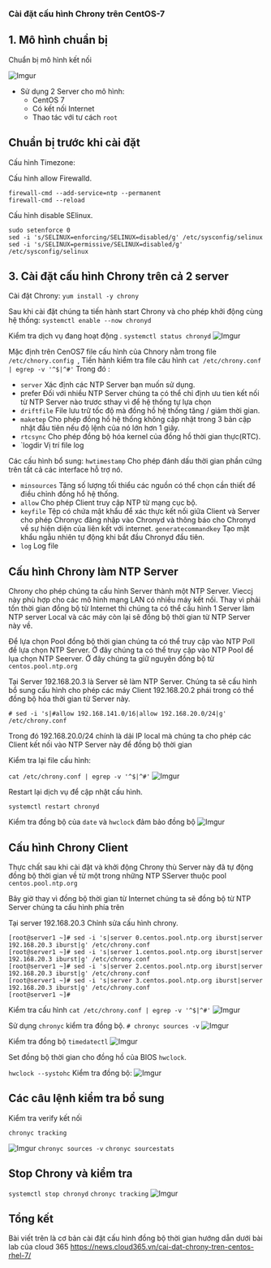 <h3> Cài đặt cấu hình Chrony trên CentOS-7 

## 1. Mô hình chuẩn bị
Chuẩn bị mô hình kết nối

![Imgur](https://i.imgur.com/aXSS0Rm.png)

* Sử dụng 2 Server cho mô hình:
    * CentOS 7
    * Có kết nối Internet
    * Thao tác với tư cách `root`

## Chuẩn bị trước khi cài đặt
Cấu hình Timezone:

Cấu hình allow Firewalld.
```
firewall-cmd --add-service=ntp --permanent 
firewall-cmd --reload 
```
Cấu hình disable SElinux.
```
sudo setenforce 0
sed -i 's/SELINUX=enforcing/SELINUX=disabled/g' /etc/sysconfig/selinux
sed -i 's/SELINUX=permissive/SELINUX=disabled/g' /etc/sysconfig/selinux
```
## 3. Cài đặt cấu hình Chrony trên cả 2 server 
Cài đặt Chrony:
`yum install -y chrony`

Sau khi cài đặt chúng ta tiến hành start Chrony và cho phép khởi động cùng hệ thống:
`systemctl enable --now chronyd`

Kiểm tra dịch vụ đang hoạt động .
`systemctl status chronyd`
![Imgur](https://i.imgur.com/83WpnKq.png)

Mặc định trên CenOS7 file cấu hình của Chnory nằm trong file `/etc/chnory.config `, Tiến hành kiểm tra file cấu hình
`cat /etc/chrony.conf | egrep -v '^$|^#'`
Trong đó :
* `server` Xác định các NTP Server bạn muốn sử dụng.
* prefer Đối với nhiều NTP Server chúng ta có thể chỉ định ưu tien kết nối từ NTP Server nào trươc sthay vì để hệ thống tự lựa chọn
* `driftfile` File lưu trữ tốc độ mà đồng hồ hệ thống tăng / giảm thời gian.
* `maketep` Cho phép đồng hồ hệ thống không cập nhật trong 3 bản cập nhật đầu tiên nếu độ lệnh của nó lớn hơn 1 giây.
* `rtcsync` Cho phép đồng bộ hóa kernel của đồng hồ thời gian thực(RTC).
* `logdir Vị trí file log

Các cấu hình bổ sung:
`hwtimestamp` Cho phép đánh dấu thời gian phần cứng trên tất cả các interface hỗ trợ nó.
* `minsources` Tăng số lượng tối thiểu các nguồn có thể chọn cần thiết để điều chỉnh đồng hồ hệ thống.
* `allow` Cho phép Client truy cập NTP từ mạng cục bộ.
* `keyfile` Tệp có chứa mật khẩu để xác thực kết nối giữa Client và Server cho phép Chronyc đăng nhập vào Chronyd và thông báo cho Chronyd về sự hiện diện của liên kết với internet.
`generatecommandkey` Tạo mật khẩu ngẫu nhiên tự động khi bắt đầu Chronyd đầu tiên.
* `log` Log file

## Cấu hình Chrony làm NTP Server 
Chrony cho phép chúng ta cấu hình Server thành một NTP Server. Vieccj này phù hợp cho các mô hình mạng LAN có nhiều máy kết nối. Thay vì phải tốn thời gian đồng bộ từ Internet thì chúng ta có thể cấu hình 1 Server làm NTP server Local và các máy còn lại sẽ đồng bộ thời gian từ NTP Server này về.

Để lựa chọn Pool đồng bộ thời gian chúng ta có thể truy cập vào NTP Poll đề lựa chọn NTP Server. Ở đây chúng ta có thể truy cập vào NTP Pool để lụa chọn NTP Seerver. Ở đây chúng ta giữ nguyên đồng bộ từ `centos.pool.ntp.org`

Tại Server 192.168.20.3 là Server sẽ làm NTP Server. Chúng ta sẽ cấu hình bổ sung cấu hình cho phép các máy Client 192.168.20.2 phái trong có thể đồng bộ hóa thời gian từ Server này.

`# sed -i 's|#allow 192.168.141.0/16|allow 192.168.20.0/24|g' /etc/chrony.conf`

Trong đó 192.168.20.0/24 chính là dải IP local mà chúng ta cho phép các Client kết nối vào NTP Server này để đồng bộ thời gian

Kiểm tra lại file cấu hình:

`cat /etc/chrony.conf | egrep -v '^$|^#'`
![Imgur](https://i.imgur.com/CnDd7vs.png)

Restart lại dịch vụ để cập nhật cấu hình.

`systemctl restart chronyd`

Kiểm tra đồng bộ của `date` và `hwclock` đảm bảo đồng bộ
![Imgur](https://i.imgur.com/IiqDqCn.png)

## Cấu hình Chrony Client
Thực chất sau khi cài đặt và khởi động Chrony thù Server này đã tự động đồng bộ thời gian về từ một trong những NTP SServer thuộc pool `centos.pool.ntp.org`

Bây giờ thay vì đồng bộ thời gian từ Internet chúng ta sẽ đồng bộ từ NTP Server chúng ta cấu hình phía trên 

Tại server 192.168.20.3 Chỉnh sửa cấu hình chrony.
```
[root@server1 ~]# sed -i 's|server 0.centos.pool.ntp.org iburst|server 192.168.20.3 iburst|g' /etc/chrony.conf
[root@server1 ~]# sed -i 's|server 1.centos.pool.ntp.org iburst|server 192.168.20.3 iburst|g' /etc/chrony.conf
[root@server1 ~]# sed -i 's|server 2.centos.pool.ntp.org iburst|server 192.168.20.3 iburst|g' /etc/chrony.conf
[root@server1 ~]# sed -i 's|server 3.centos.pool.ntp.org iburst|server 192.168.20.3 iburst|g' /etc/chrony.conf
[root@server1 ~]#
```
Kiểm tra cấu hình
`cat /etc/chrony.conf | egrep -v '^$|^#'`
![Imgur](https://i.imgur.com/5fq0wBy.png)

Sử dụng `chronyc` kiểm tra đồng bộ.
`# chronyc sources -v`
![Imgur](https://i.imgur.com/RrgWne6.png)

Kiểm tra đồng bộ `timedatectl`
![Imgur](https://i.imgur.com/Uu3AahF.png)

Set đồng bộ thời gian cho đồng hồ của BIOS `hwclock`.

`hwclock --systohc`
Kiểm tra đồng bộ:
![Imgur](https://i.imgur.com/xaseZTy.png)

## Các câu lệnh kiểm tra bổ sung
Kiểm tra verify kết nối

`chronyc tracking`

![Imgur](https://i.imgur.com/TZLmKD2.png)
`chronyc sources -v`
`chronyc sourcestats`

## Stop Chrony và kiểm tra 
`systemctl stop chronyd`
`chronyc tracking`
![Imgur](https://i.imgur.com/YTNKX2O.png)

## Tổng kết

Bài viết trên là cơ bản cài đặt cấu hình đồng bộ thời gian  hướng dẫn dưới bài lab của cloud 365
https://news.cloud365.vn/cai-dat-chrony-tren-centos-rhel-7/